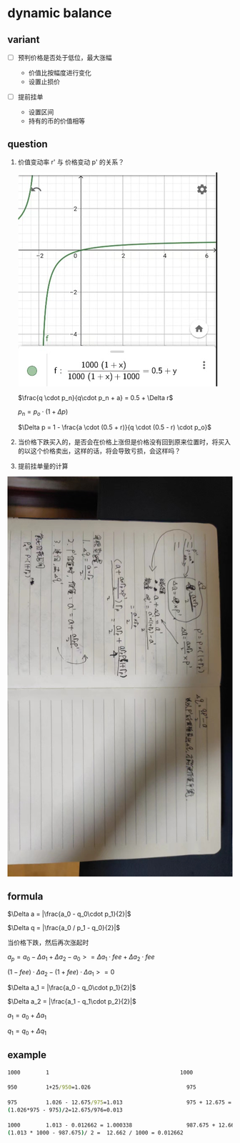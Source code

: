# dynamic balance

## variant

- [ ] 预判价格是否处于低位，最大涨幅

  - 价值比按幅度进行变化
  - 设置止损价

- [ ] 提前挂单
  - 设置区间
  - 持有的币的价值相等

## question

1. 价值变动率 r' 与 价格变动 p' 的关系？

   ![formule2](./resources/formule1.jpg)

   $\frac{q \cdot p_n}{q\cdot p_n + a} = 0.5 + \Delta r$

   $p_n = p_o \cdot (1 + \Delta p)$

   $\Delta p = 1 - \frac{a \cdot (0.5 + r)}{q \cdot (0.5 - r) \cdot p_o}$

2. 当价格下跌买入的，是否会在价格上涨但是价格没有回到原来位置时，将买入的以这个价格卖出，这样的话，将会导致亏损，会这样吗？

3. 提前挂单量的计算

  ![formule2](resources/formule2.jpg)

## formula

$\Delta a = |\frac{a_0 - q_0\cdot p_1}{2}|$

$\Delta q = |\frac{a_0 / p_1 - q_0}{2}|$

当价格下跌，然后再次涨起时

$a_p = a_0 - \Delta a_1 + \Delta a_2 - a_0 >= \Delta a_1 \cdot fee + \Delta a_2 \cdot fee$

$(1 - fee) \cdot \Delta a_2 - (1 + fee) \cdot \Delta a_1 >= 0$

$\Delta a_1 = |\frac{a_0 - q_0\cdot p_1}{2}|$

$\Delta a_2 = |\frac{a_1 - q_1\cdot p_2}{2}|$

$a_1 = a_0 + \Delta a_1$

$q_1 = q_0 + \Delta q_1$

## example

```cmd
1000        1                                         1000

950         1+25/950=1.026                              975                         25 * 0.001 = 0.025

975         1.026 - 12.675/975=1.013                    975 + 12.675 = 987.675
(1.026*975 - 975)/2=12.675/976=0.013

1000        1.013 - 0.012662 = 1.000338                 987.675 + 12.662 = 1000.337
(1.013 * 1000 - 987.675)/ 2 =  12.662 / 1000 = 0.012662
```

